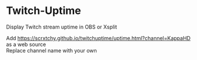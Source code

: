 # Twitch-Uptime #

Display Twitch stream uptime in OBS or Xsplit

Add https://scrxtchy.github.io/twitchuptime/uptime.html?channel=KappaHD as a web source  
Replace channel name with your own
